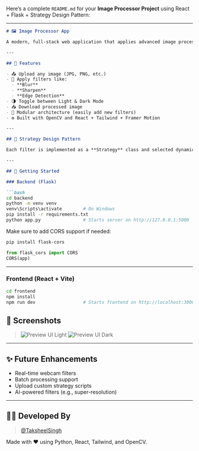 Here’s a complete `README.md` for your **Image Processor Project** using React + Flask + Strategy Design Pattern:

---

```markdown
# 🖼️ Image Processor App

A modern, full-stack web application that applies advanced image processing filters using the **Strategy Design Pattern**, built with **React** (Vite) frontend and **Flask** backend.

---

## 🔧 Features

- 📤 Upload any image (JPG, PNG, etc.)
- 🎨 Apply filters like:
  - **Blur**
  - **Sharpen**
  - **Edge Detection**
- 🌗 Toggle between Light & Dark Mode
- 📥 Download processed image
- 🎯 Modular architecture (easily add new filters)
- ⚙️ Built with OpenCV and React + Tailwind + Framer Motion

---

## 🧠 Strategy Design Pattern

Each filter is implemented as a **Strategy** class and selected dynamically based on user input. This enables easy addition of new image processing algorithms without modifying core logic.

---

## 🚀 Getting Started

### Backend (Flask)

```bash
cd backend
python -m venv venv
venv\Scripts\activate        # On Windows
pip install -r requirements.txt
python app.py                # Starts server on http://127.0.0.1:5000
````

Make sure to add CORS support if needed:

```bash
pip install flask-cors
```

```python
from flask_cors import CORS
CORS(app)
```

---

### Frontend (React + Vite)

```bash
cd frontend
npm install
npm run dev                  # Starts frontend on http://localhost:3000
```


## 📸 Screenshots

> ![Preview UI Light](preview_light.png)
> ![Preview UI Dark](preview_dark.png)

---

## ✨ Future Enhancements

* Real-time webcam filters
* Batch processing support
* Upload custom strategy scripts
* AI-powered filters (e.g., super-resolution)

---

## 🧑‍💻 Developed By

> [@TaksheelSingh](https://github.com/TaksheelSingh)

Made with ❤️ using Python, React, Tailwind, and OpenCV.

```

